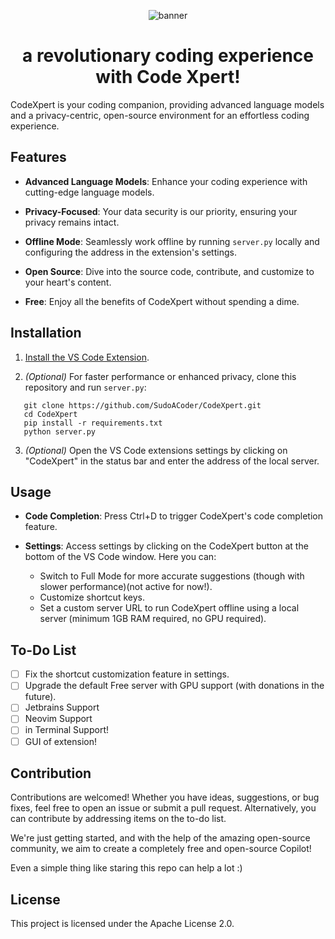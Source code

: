 <p align="center">
   <img src="https://github.com/SudoACoder/CodeXpert/assets/58640233/127b2ad3-f325-41d7-95d0-ea2dc446b9ec" alt="banner"/>
   <h1 align="center">a revolutionary coding experience with Code Xpert!</h1>
</p>

CodeXpert is your coding companion, providing advanced language models and a privacy-centric, open-source environment for an effortless coding experience.

## Features

- **Advanced Language Models**: Enhance your coding experience with cutting-edge language models.
  
- **Privacy-Focused**: Your data security is our priority, ensuring your privacy remains intact.

- **Offline Mode**: Seamlessly work offline by running `server.py` locally and configuring the address in the extension's settings.

- **Open Source**: Dive into the source code, contribute, and customize to your heart's content.

- **Free**: Enjoy all the benefits of CodeXpert without spending a dime.

## Installation

1. [Install the VS Code Extension](https://marketplace.visualstudio.com/items?itemName=codexpert.codexpert).
   
2. *(Optional)* For faster performance or enhanced privacy, clone this repository and run `server.py`:
   
```
   git clone https://github.com/SudoACoder/CodeXpert.git
   cd CodeXpert
   pip install -r requirements.txt
   python server.py
 ```
3. *(Optional)* Open the VS Code extensions settings by clicking on "CodeXpert" in the status bar and enter the address of the local server.

## Usage

- **Code Completion**: Press Ctrl+D to trigger CodeXpert's code completion feature.
  
- **Settings**: Access settings by clicking on the CodeXpert button at the bottom of the VS Code window. Here you can:
  - Switch to Full Mode for more accurate suggestions (though with slower performance)(not active for now!).
  - Customize shortcut keys.
  - Set a custom server URL to run CodeXpert offline using a local server (minimum 1GB RAM required, no GPU required).

## To-Do List

- [ ] Fix the shortcut customization feature in settings.
- [ ] Upgrade the default Free server with GPU support (with donations in the future).
- [ ] Jetbrains Support
- [ ] Neovim Support
- [ ] in Terminal Support!
- [ ] GUI of extension!

## Contribution

Contributions are welcomed! Whether you have ideas, suggestions, or bug fixes, feel free to open an issue or submit a pull request. Alternatively, you can contribute by addressing items on the to-do list.

We're just getting started, and with the help of the amazing open-source community, we aim to create a completely free and open-source Copilot!

Even a simple thing like staring this repo can help a lot :)

## License

This project is licensed under the Apache License 2.0.
